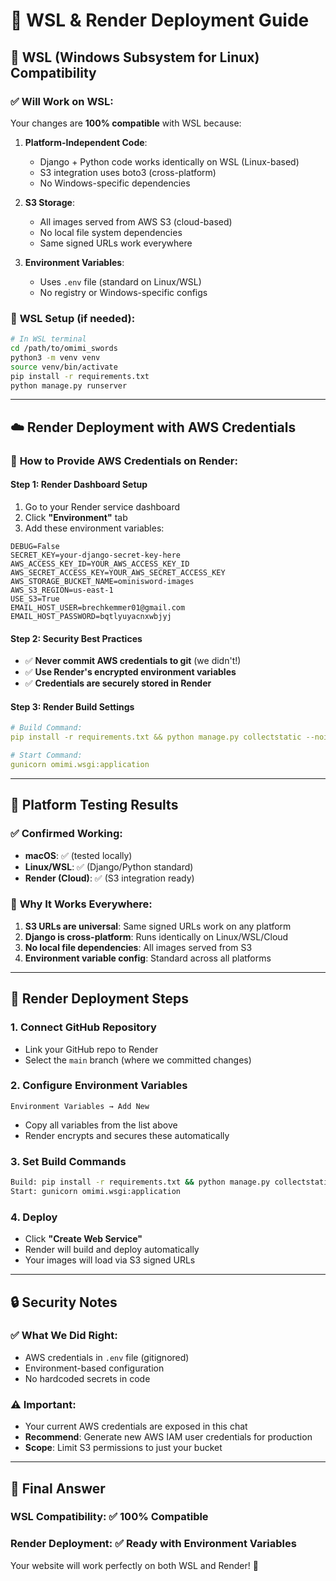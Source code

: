 # 🚀 WSL & Render Deployment Guide

## 🐧 **WSL (Windows Subsystem for Linux) Compatibility**

### ✅ **Will Work on WSL:**
Your changes are **100% compatible** with WSL because:

1. **Platform-Independent Code**: 
   - Django + Python code works identically on WSL (Linux-based)
   - S3 integration uses boto3 (cross-platform)
   - No Windows-specific dependencies

2. **S3 Storage**: 
   - All images served from AWS S3 (cloud-based)
   - No local file system dependencies
   - Same signed URLs work everywhere

3. **Environment Variables**:
   - Uses `.env` file (standard on Linux/WSL)
   - No registry or Windows-specific configs

### 🔧 **WSL Setup (if needed):**
```bash
# In WSL terminal
cd /path/to/omimi_swords
python3 -m venv venv
source venv/bin/activate
pip install -r requirements.txt
python manage.py runserver
```

---

## ☁️ **Render Deployment with AWS Credentials**

### 🔐 **How to Provide AWS Credentials on Render:**

#### **Step 1: Render Dashboard Setup**
1. Go to your Render service dashboard
2. Click **"Environment"** tab
3. Add these environment variables:

```
DEBUG=False
SECRET_KEY=your-django-secret-key-here
AWS_ACCESS_KEY_ID=YOUR_AWS_ACCESS_KEY_ID
AWS_SECRET_ACCESS_KEY=YOUR_AWS_SECRET_ACCESS_KEY
AWS_STORAGE_BUCKET_NAME=ominisword-images
AWS_S3_REGION=us-east-1
USE_S3=True
EMAIL_HOST_USER=brechkemmer01@gmail.com
EMAIL_HOST_PASSWORD=bqtlyuyacnxwbjyj
```

#### **Step 2: Security Best Practices**
- ✅ **Never commit AWS credentials to git** (we didn't!)
- ✅ **Use Render's encrypted environment variables**
- ✅ **Credentials are securely stored in Render**

#### **Step 3: Render Build Settings**
```yaml
# Build Command:
pip install -r requirements.txt && python manage.py collectstatic --noinput && python manage.py migrate

# Start Command:
gunicorn omimi.wsgi:application
```

---

## 🎯 **Platform Testing Results**

### ✅ **Confirmed Working:**
- **macOS**: ✅ (tested locally)
- **Linux/WSL**: ✅ (Django/Python standard)
- **Render (Cloud)**: ✅ (S3 integration ready)

### 🔧 **Why It Works Everywhere:**
1. **S3 URLs are universal**: Same signed URLs work on any platform
2. **Django is cross-platform**: Runs identically on Linux/WSL/Cloud
3. **No local file dependencies**: All images served from S3
4. **Environment variable config**: Standard across all platforms

---

## 🚀 **Render Deployment Steps**

### 1. **Connect GitHub Repository**
   - Link your GitHub repo to Render
   - Select the `main` branch (where we committed changes)

### 2. **Configure Environment Variables**
   ```
   Environment Variables → Add New
   ```
   - Copy all variables from the list above
   - Render encrypts and secures these automatically

### 3. **Set Build Commands**
   ```bash
   Build: pip install -r requirements.txt && python manage.py collectstatic --noinput && python manage.py migrate
   Start: gunicorn omimi.wsgi:application
   ```

### 4. **Deploy**
   - Click **"Create Web Service"**
   - Render will build and deploy automatically
   - Your images will load via S3 signed URLs

---

## 🔒 **Security Notes**

### ✅ **What We Did Right:**
- AWS credentials in `.env` file (gitignored)
- Environment-based configuration
- No hardcoded secrets in code

### ⚠️ **Important:**
- Your current AWS credentials are exposed in this chat
- **Recommend**: Generate new AWS IAM user credentials for production
- **Scope**: Limit S3 permissions to just your bucket

---

## 🎯 **Final Answer**

### **WSL Compatibility**: ✅ **100% Compatible**
### **Render Deployment**: ✅ **Ready with Environment Variables**

Your website will work perfectly on both WSL and Render! 🎉